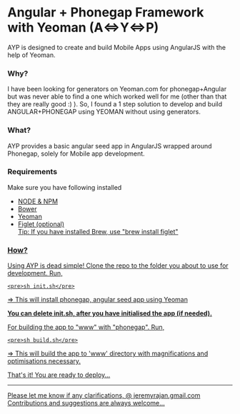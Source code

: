 <h1>Angular + Phonegap Framework with Yeoman (A<=>Y<=>P) </h1>

AYP is designed to create and build Mobile Apps using AngularJS with the help of Yeoman.

<h3>Why?</h3>

I have been looking for generators on Yeoman.com for phonegap+Angular but was never able to find 
a one which worked well for me (other than that they are really good :) ). So, I found a 1 step solution
to develop and build ANGULAR+PHONEGAP using YEOMAN without using generators. 

<h3>What?</h3>

AYP provides a basic angular seed app in AngularJS wrapped around Phonegap, solely for Mobile app development.

<h3>Requirements</h3>

Make sure you have following installed
<ul>
<li><a href="http://nodejs.org">NODE & NPM</a></li>
<li><a href="http://bower.io">Bower</a></li>
<li><a href="http://yeoman.io">Yeoman</a></li>
<li><a href="http://www.figlet.org">Figlet (optional)</li> Tip: If you have installed Brew, use "brew install figlet"
</ul>

<h3>How?</h3>

Using AYP is dead simple! Clone the repo to the folder you about to use for development. Run, 

	<pre>sh init.sh</pre>

=> This will install phonegap, angular seed app using Yeoman

<b>You can delete init.sh, after you have initialised the app (if needed).</b>

For building the app to "www" with "phonegap". Run,

	<pre>sh build.sh</pre>

=> This will build the app to 'www' directory with magnifications and optimisations necessary.

That's it! You are ready to deploy...

<hr/>

Please let me know if any clarifications, @ jeremyrajan.gmail.com 
Contributions and suggestions are always welcome...
